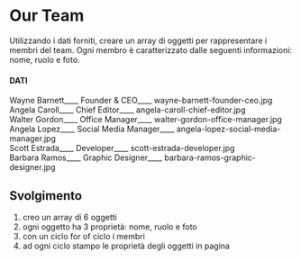 # Our Team

Utilizzando i dati forniti, creare un array di oggetti per rappresentare i membri del team.
Ogni membro è caratterizzato dalle seguenti informazioni: nome, ruolo e foto.

#### **DATI**

Wayne Barnett\_\_\_\_ Founder & CEO\_\_\_\_ wayne-barnett-founder-ceo.jpg <br>
Angela Caroll\_\_\_\_ Chief Editor\_\_\_\_ angela-caroll-chief-editor.jpg <br>
Walter Gordon\_\_\_\_ Office Manager\_\_\_\_ walter-gordon-office-manager.jpg <br>
Angela Lopez\_\_\_\_ Social Media Manager\_\_\_\_ angela-lopez-social-media-manager.jpg <br>
Scott Estrada\_\_\_\_ Developer\_\_\_\_ scott-estrada-developer.jpg <br>
Barbara Ramos\_\_\_\_ Graphic Designer\_\_\_\_ barbara-ramos-graphic-designer.jpg <br>

## Svolgimento

1. creo un array di 6 oggetti
2. ogni oggetto ha 3 proprietà: nome, ruolo e foto
3. con un ciclo for of ciclo i membri
4. ad ogni ciclo stampo le proprietà degli oggetti in pagina
